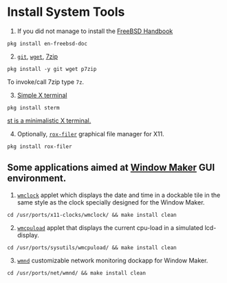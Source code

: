 # Install System Tools
1. If you did not manage to install the [FreeBSD Handbook](https://www.freshports.org/misc/freebsd-doc-en)
```
pkg install en-freebsd-doc
```

2. [`git`](https://www.freshports.org/devel/git/), [`wget`](https://www.freshports.org/ftp/wget), [7zip](https://www.freshports.org/archivers/p7zip/)
```
pkg install -y git wget p7zip
```
To invoke/call 7zip type `7z`.

3. [Simple X terminal](https://www.freshports.org/x11/sterm)
```
pkg install sterm
```
[st is a minimalistic X terminal.](https://st.suckless.org/)

4. Optionally, [`rox-filer`](http://www.freshports.org/x11-fm/rox-filer) graphical file manager for X11.
```
pkg install rox-filer
```

## Some applications aimed at [Window Maker](http://windowmaker.org/) GUI environment.

1. [`wmclock`](http://www.freshports.org/x11-clocks/wmclock) applet which displays the date and time in a dockable tile in the same style as the clock specially designed for the Window Maker.
```
cd /usr/ports/x11-clocks/wmclock/ && make install clean
```

2. [`wmcpuload`](http://www.freshports.org/sysutils/wmcpuload) applet that displays the current cpu-load in a simulated lcd-display.
```
cd /usr/ports/sysutils/wmcpuload/ && make install clean
```

3. [`wmnd`](http://www.freshports.org/net/wmnd) customizable network monitoring dockapp for Window Maker.
```
cd /usr/ports/net/wmnd/ && make install clean
```
